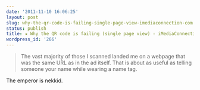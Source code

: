 ```yaml
---
date: '2011-11-10 16:06:25'
layout: post
slug: why-the-qr-code-is-failing-single-page-view-imediaconnection-com
status: publish
title: ★ Why the QR code is failing (single page view) - iMediaConnection.com
wordpress_id: '266'
---
```



> The vast majority of those I scanned landed me on a webpage that was the same URL as in the ad itself. That is about as useful as telling someone your name while wearing a name tag.

The emperor is nekkid.

